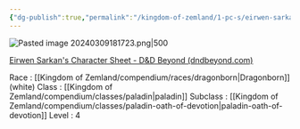 ```yaml
---
{"dg-publish":true,"permalink":"/kingdom-of-zemland/1-pc-s/eirwen-sarkan/"}
---
```


![Pasted image 20240309181723.png|500](/img/user/Kingdom%20of%20Zemland/z_Attachments/Pasted%20image%2020240309181723.png)


[Eirwen Sarkan's Character Sheet - D&D Beyond (dndbeyond.com)](https://www.dndbeyond.com/characters/117854308)

Race : [[Kingdom of Zemland/compendium/races/dragonborn\|Dragonborn]] (white)
Class : [[Kingdom of Zemland/compendium/classes/paladin\|paladin]] 
Subclass : [[Kingdom of Zemland/compendium/classes/paladin-oath-of-devotion\|paladin-oath-of-devotion]]
Level : 4
